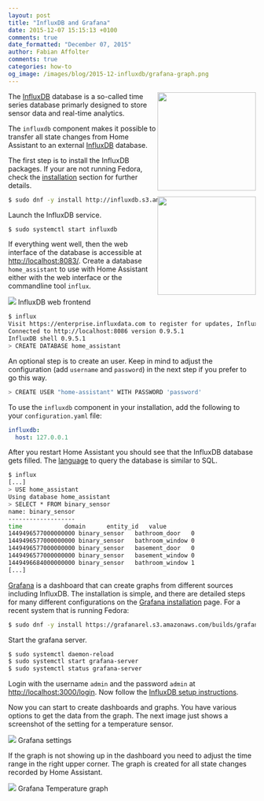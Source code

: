 ```yaml
---
layout: post
title: "InfluxDB and Grafana"
date: 2015-12-07 15:15:13 +0100
comments: true
date_formatted: "December 07, 2015"
author: Fabian Affolter
comments: true
categories: how-to
og_image: /images/blog/2015-12-influxdb/grafana-graph.png
---
```


<img src='/images/supported_brands/influxdb.png' style='clear: right; border:none; box-shadow: none; float: right; margin-bottom: 12px;' width='200' /><img src='/images/supported_brands/grafana.png' style='clear: right; border:none; box-shadow: none; float: right; margin-bottom: 12px;' width='200' />
The [InfluxDB](https://influxdb.com/) database is a so-called time series database primarly designed to store sensor data and real-time analytics. 

The `influxdb` component makes it possible to transfer all state changes from Home Assistant to an external [InfluxDB](https://influxdb.com/) database. 

<!--more-->

The first step is to install the InfluxDB packages. If your are not running Fedora, check the [installation](https://influxdb.com/docs/v0.9/introduction/installation.html) section for further details.

```bash
$ sudo dnf -y install http://influxdb.s3.amazonaws.com/influxdb-0.9.5.1-1.x86_64.rpm
```

Launch the InfluxDB service.

```bash
$ sudo systemctl start influxdb
```

If everything went well, then the web interface of the database is accessible at [http://localhost:8083/](http://localhost:8083/). Create a database `home_assistant` to use with Home Assistant either with the web interface or the commandline tool `influx`.

<p class='img'>
  <img src='/images/blog/2015-12-influxdb/influxdb-frontend.png' />
  InfluxDB web frontend
</p>

```bash
$ influx
Visit https://enterprise.influxdata.com to register for updates, InfluxDB server management, and monitoring.
Connected to http://localhost:8086 version 0.9.5.1
InfluxDB shell 0.9.5.1
> CREATE DATABASE home_assistant
```

An optional step is to create an user. Keep in mind to adjust the configuration (add `username` and `password`) in the next step if you prefer to go this way.

```bash
> CREATE USER "home-assistant" WITH PASSWORD 'password'
```

To use the `influxdb` component in your installation, add the following to your `configuration.yaml` file:

```yaml
influxdb:
  host: 127.0.0.1
```

After you restart Home Assistant you should see that the InfluxDB database gets filled. The [language](https://influxdb.com/docs/v0.9/query_language/index.html) to query the database is similar to SQL.

```bash
$ influx
[...]
> USE home_assistant
Using database home_assistant
> SELECT * FROM binary_sensor
name: binary_sensor
-------------------
time			domain		entity_id	value
1449496577000000000	binary_sensor	bathroom_door	0
1449496577000000000	binary_sensor	bathroom_window	0
1449496577000000000	binary_sensor	basement_door	0
1449496577000000000	binary_sensor	basement_window	0
1449496684000000000	binary_sensor	bathroom_window	1
[...]
```

[Grafana](http://grafana.org/) is a dashboard that can create graphs from different sources including InfluxDB. The installation is simple, and there are detailed steps for many different configurations on the [Grafana installation](http://docs.grafana.org/installation/) page. For a recent system that is running Fedora:

```bash
$ sudo dnf -y install https://grafanarel.s3.amazonaws.com/builds/grafana-2.5.0-1.x86_64.rpm
```

Start the grafana server.

```bash
$ sudo systemctl daemon-reload
$ sudo systemctl start grafana-server
$ sudo systemctl status grafana-server
```

Login with the username `admin` and the password `admin` at [http://localhost:3000/login](http://localhost:3000/login). Now follow the [InfluxDB setup instructions](http://docs.grafana.org/datasources/influxdb/).

Now you can start to create dashboards and graphs. You have various options to get the data from the graph. The next image just shows a screenshot of the setting for a temperature sensor.

<p class='img'>
  <img src='/images/blog/2015-12-influxdb/grafana-settings.png' />
  Grafana settings
</p>

If the graph is not showing up in the dashboard you need to adjust the time range in the right upper corner. The graph is created for all state changes recorded by Home Assistant.

<p class='img'>
  <img src='/images/blog/2015-12-influxdb/grafana-graph.png' />
  Grafana Temperature graph
</p>

